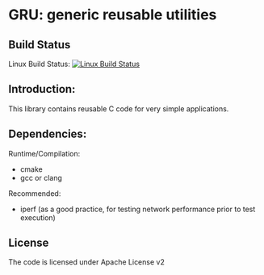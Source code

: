 GRU: generic reusable utilities
============

Build Status
----
Linux Build Status: [![Linux Build Status](https://travis-ci.org/orpiske/gru.svg?branch=master)](https://travis-ci.org/orpiske/gru) 

Introduction:
----

This library contains reusable C code for very simple applications.

Dependencies:
----

Runtime/Compilation:
* cmake
* gcc or clang


Recommended:
* iperf (as a good practice, for testing network performance prior to test execution)


License
----

The code is licensed under Apache License v2
